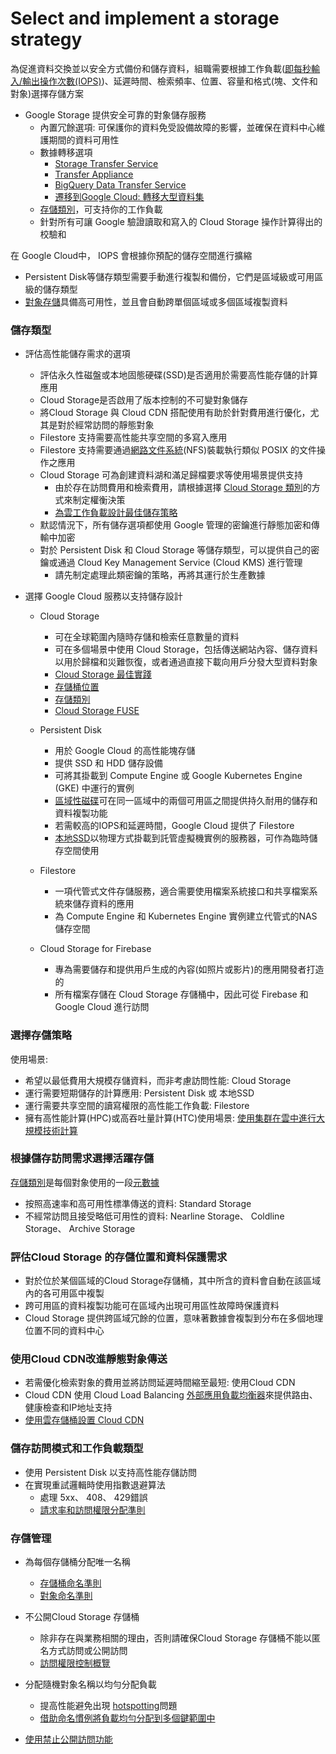 # Select and implement a storage strategy

為促進資料交換並以安全方式備份和儲存資料，組職需要根據工作負載([即每秒輸入/輸出操作次數(IOPS)](https://wikipedia.org/wiki/IOPS))、延遲時間、檢索頻率、位置、容量和格式(塊、文件和對象)選擇存儲方案

* Google Storage 提供安全可靠的對象儲存服務
  * 內置冗餘選項: 可保護你的資料免受設備故障的影響，並確保在資料中心維護期間的資料可用性
  * 數據轉移選項
    * [Storage Transfer Service](https://cloud.google.com/storage/transfer?hl=zh-cn)
    * [Transfer Appliance](https://cloud.google.com/transfer-appliance?hl=zh-cn)
    * [BigQuery Data Transfer Service](https://cloud.google.com/bigquery/docs/dts-introduction?hl=zh-cn) 
    * [遷移到Google Cloud: 轉移大型資料集](https://cloud.google.com/architecture/migration-to-google-cloud-transferring-your-large-datasets?hl=zh-cn)
  * [存儲類別](https://cloud.google.com/storage/docs/storage-classes?hl=zh-cn)，可支持你的工作負載
  * 針對所有可讓 Google 驗證讀取和寫入的 Cloud Storage 操作計算得出的校驗和

在 Google Cloud中， IOPS 會根據你預配的儲存空間進行擴縮
* Persistent Disk等儲存類型需要手動進行複製和備份，它們是區域級或可用區級的儲存類型
* [對象存儲](https://cloud.google.com/learn/what-is-object-storage?hl=zh-cn)具備高可用性，並且會自動跨單個區域或多個區域複製資料

### 儲存類型

* 評估高性能儲存需求的選項
  * 評估永久性磁盤或本地固態硬碟(SSD)是否適用於需要高性能存儲的計算應用
  * Cloud Storage是否啟用了版本控制的不可變對象儲存
  * 將Cloud Storage 與 Cloud CDN 搭配使用有助於針對費用進行優化，尤其是對於經常訪問的靜態對象
  * Filestore 支持需要高性能共享空間的多寫入應用
  * Filestore 支持需要通過[網路文件系統](https://wikipedia.org/wiki/Network_File_System)(NFS)裝載執行類似 POSIX 的文件操作之應用
  * Cloud Storage 可為創建資料湖和滿足歸檔要求等使用場景提供支持
    * 由於存在訪問費用和檢索費用，請根據選擇 [Cloud Storage 類別](https://cloud.google.com/storage/docs/storage-classes?hl=zh-cn)的方式來制定權衡決策
    * [為雲工作負載設計最佳儲存策略](https://cloud.google.com/architecture/storage-advisor?hl=zh-cn)
  * 默認情況下，所有儲存選項都使用 Google 管理的密鑰進行靜態加密和傳輸中加密
  * 對於 Persistent Disk 和 Cloud Storage 等儲存類型，可以提供自己的密鑰或通過 Cloud Key Management Service (Cloud KMS) 進行管理
    * 請先制定處理此類密鑰的策略，再將其運行於生產數據

* 選擇 Google Cloud 服務以支持儲存設計
  * Cloud Storage
    * 可在全球範圍內隨時存儲和檢索任意數量的資料
    * 可在多個場景中使用 Cloud Storage，包括傳送網站內容、儲存資料以用於歸檔和災難恢復，或者通過直接下載向用戶分發大型資料對象
    * [Cloud Storage 最佳實踐](https://cloud.google.com/storage/docs/best-practices?hl=zh-cn)
    * [存儲桶位置](https://cloud.google.com/storage/docs/locations?hl=zh-cn)
    * [存儲類別](https://cloud.google.com/storage/docs/storage-classes?hl=zh-cn)
    * [Cloud Storage FUSE](https://cloud.google.com/storage/docs/gcs-fuse?hl=zh-cn)

  * Persistent Disk
    * 用於 Google Cloud 的高性能塊存儲
    * 提供 SSD 和 HDD 儲存設備
    * 可將其掛載到 Compute Engine 或 Google Kubernetes Engine (GKE) 中運行的實例
    * [區域性磁碟](https://cloud.google.com/compute/docs/disks/regional-persistent-disk?hl=zh-cn)可在同一區域中的兩個可用區之間提供持久耐用的儲存和資料複製功能
    * 若需較高的IOPS和延遲時間，Google Cloud 提供了 Filestore
    * [本地SSD](https://cloud.google.com/compute/docs/disks/local-ssd?hl=zh-cn)以物理方式掛載到託管虛擬機實例的服務器，可作為臨時儲存空間使用

  * Filestore
    * 一項代管式文件存儲服務，適合需要使用檔案系統接口和共享檔案系統來儲存資料的應用
    * 為 Compute Engine 和 Kubernetes Engine 實例建立代管式的NAS儲存空間

  * Cloud Storage for Firebase
    * 專為需要儲存和提供用戶生成的內容(如照片或影片)的應用開發者打造的
    * 所有檔案存儲在 Cloud Storage 存儲桶中，因此可從 Firebase 和 Google Cloud 進行訪問

### 選擇存儲策略

使用場景:
* 希望以最低費用大規模存儲資料，而非考慮訪問性能: Cloud Storage
* 運行需要短期儲存的計算應用: Persistent Disk 或 本地SSD
* 運行需要共享空間的讀寫權限的高性能工作負載: Filestore
* 擁有高性能計算(HPC)或高吞吐量計算(HTC)使用場景: [使用集群在雲中進行大規模技術計算](https://cloud.google.com/architecture/using-clusters-for-large-scale-technical-computing?hl=zh-cn)

### 根據儲存訪問需求選擇活躍存儲

[存儲類別](https://cloud.google.com/storage/docs/storage-classes?hl=zh-cn)是每個對象使用的一段[元數據](https://cloud.google.com/storage/docs/metadata?hl=zh-cn)
* 按照高速率和高可用性標準傳送的資料: Standard Storage 
* 不經常訪問且接受略低可用性的資料: Nearline Storage、 Coldline Storage、 Archive Storage
  
### 評估Cloud Storage 的存儲位置和資料保護需求

* 對於位於某個區域的Cloud Storage存儲桶，其中所含的資料會自動在該區域內的各可用區中複製
* 跨可用區的資料複製功能可在區域內出現可用區性故障時保護資料
* Cloud Storage 提供跨區域冗餘的位置，意味著數據會複製到分布在多個地理位置不同的資料中心

### 使用Cloud CDN改進靜態對象傳送

* 若需優化檢索對象的費用並將訪問延遲時間縮至最短: 使用Cloud CDN
* Cloud CDN 使用 Cloud Load Balancing [外部應用負載均衡器](https://cloud.google.com/load-balancing/docs/https?hl=zh-cn)來提供路由、健康檢查和IP地址支持
* [使用雲存儲桶設置 Cloud CDN](https://cloud.google.com/cdn/docs/setting-up-cdn-with-bucket?hl=zh-cn#send-traffic)

### 儲存訪問模式和工作負載類型

* 使用 Persistent Disk 以支持高性能存儲訪問
* 在實現重試邏輯時使用指數退避算法
  * 處理 5xx、 408、 429錯誤
  * [請求率和訪問權限分配準則](https://cloud.google.com/storage/docs/request-rate?hl=zh-cn)

### 存儲管理
* 為每個存儲桶分配唯一名稱
  * [存儲桶命名準則](https://cloud.google.com/storage/docs/buckets?hl=zh-cn#naming)
  * [對象命名準則](https://cloud.google.com/storage/docs/objects?hl=zh-cn#naming)

* 不公開Cloud Storage 存儲桶
  * 除非存在與業務相關的理由，否則請確保Cloud Storage 存儲桶不能以匿名方式訪問或公開訪問
  * [訪問權限控制概覽](https://cloud.google.com/storage/docs/access-control?hl=zh-cn#public_access_prevention)

* 分配隨機對象名稱以均勻分配負載
  * 提高性能避免出現 [hotspotting](https://cloud.google.com/spanner/docs/schema-design?hl=zh-cn#primary-key-prevent-hotspots)問題
  * [借助命名慣例將負載均勻分配到多個鍵範圍中](https://cloud.google.com/storage/docs/request-rate?hl=zh-cn#naming-convention)

* [使用禁止公開訪問功能](https://cloud.google.com/storage/docs/using-public-access-prevention?hl=zh-cn)
  